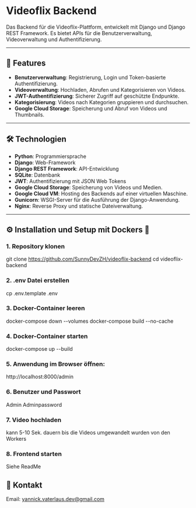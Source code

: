 # Videoflix Backend

Das Backend für die Videoflix-Plattform, entwickelt mit Django und Django REST Framework. Es bietet APIs für die Benutzerverwaltung, Videoverwaltung und Authentifizierung.

---

## 🚀 Features

- **Benutzerverwaltung**: Registrierung, Login und Token-basierte Authentifizierung.
- **Videoverwaltung**: Hochladen, Abrufen und Kategorisieren von Videos.
- **JWT-Authentifizierung**: Sicherer Zugriff auf geschützte Endpunkte.
- **Kategorisierung**: Videos nach Kategorien gruppieren und durchsuchen.
- **Google Cloud Storage**: Speicherung und Abruf von Videos und Thumbnails.

---

## 🛠️ Technologien

- **Python**: Programmiersprache
- **Django**: Web-Framework
- **Django REST Framework**: API-Entwicklung
- **SQLite**: Datenbank 
- **JWT**: Authentifizierung mit JSON Web Tokens
- **Google Cloud Storage**: Speicherung von Videos und Medien.
- **Google Cloud VM**: Hosting des Backends auf einer virtuellen Maschine.
- **Gunicorn**: WSGI-Server für die Ausführung der Django-Anwendung.
- **Nginx**: Reverse Proxy und statische Dateiverwaltung.

---

## ⚙️ Installation und Setup mit Dockers 🐳


### 1. Repository klonen
git clone https://github.com/SunnyDevZH/videoflix-backend
cd videoflix-backend

### 2. .env Datei erstellen
cp .env.template .env

### 3. Docker-Container leeren
docker-compose down --volumes
docker-compose build --no-cache

### 4. Docker-Container starten
docker-compose up --build

### 5. Anwendung im Browser öffnen:
http://localhost:8000/admin

### 6. Benutzer und Passwort
Admin
Adminpassword

### 7. Video hochladen 
kann 5-10 Sek. dauern bis die Videos umgewandelt wurden von den Workers

### 8. Frontend starten
Siehe ReadMe

## 📧 Kontakt
Email: yannick.vaterlaus.dev@gmail.com

